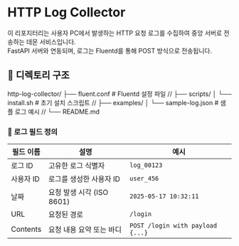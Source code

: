 # HTTP Log Collector

이 리포지터리는 사용자 PC에서 발생하는 HTTP 요청 로그를 수집하여 중앙 서버로 전송하는 데몬 서비스입니다.  
FastAPI 서버와 연동되며, 로그는 Fluentd를 통해 POST 방식으로 전송됩니다. 

## 📁 디렉토리 구조
http-log-collector/
├── fluent.conf # Fluentd 설정 파일 //
├── scripts/
│ └── install.sh # 초기 설치 스크립트 //
├── examples/
│ └── sample-log.json # 샘플 로그 예시 //
└── README.md

### 📄 로그 필드 정의
| 필드 이름     | 설명                     | 예시                              |
|---------------|--------------------------|-----------------------------------|
| 로그 ID       | 고유한 로그 식별자       | `log_00123`                       |
| 사용자 ID     | 로그를 생성한 사용자 ID  | `user_456`                        |
| 날짜          | 요청 발생 시각 (ISO 8601) | `2025-05-17 10:32:11`             |
| URL           | 요청된 경로              | `/login`                          |
| Contents      | 요청 내용 요약 또는 바디 | `POST /login with payload {...}` |
